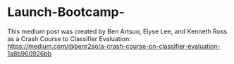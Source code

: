 # Launch-Bootcamp-
This medium post was created by Ben Artsuo, Elyse Lee, and Kenneth Ross as a Crash Course to Classifier Evaluation: https://medium.com/@benr2so/a-crash-course-on-classifier-evaluation-1a8b960926bb 
